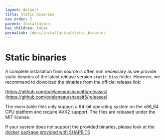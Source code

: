 ```yaml
---
layout: default
title: Static binaries
nav_order: 2
parent: Installation
has_children: false
permalink: /docs/installation/static_binaries
---
```


# Static binaries

A complete installation from source is often non necessary as we provide static binaries of the latest release version `static_bins` folder. However, we recommend to dowoload the binaries from the official release link:

[https://github.com/odelaneau/shapeit5/releases](https://github.com/odelaneau/shapeit5/releases)

The executable files only support a 64-bit operating system on the x86_64 CPU platform and require AVX2 support. The files are released under the MIT license.

If your system does not support the provided binaries, please look at the [docker package provided with SHAPEIT5](https://odelaneau.github.io/shapeit5/docs/installation/docker)
